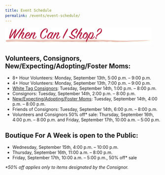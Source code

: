 ```yaml
---
title: Event Schedule
permalink: /events/event-schedule/
---
```


![Event Schedule](/img/header_WhenCanIShop.png "Event Schedule")

## Volunteers, Consignors, New/Expecting/Adopting/Foster Moms:

* 8+ Hour Volunteers: Monday, September 13th, 5:00 p.m. – 9:00 p.m.
* 4+ Hour Volunteers: Monday, September 13th, 7:00 p.m. – 9:00 p.m.
* [White Tag Consignors](/consignors/white-tag-consignors/): Tuesday, September 14th, 1:00 p.m. – 8:00 p.m.
* Consignors: Tuesday, September 14th, 2:00 p.m. – 8:00 p.m.
* [New/Expecting/Adopting/Foster Moms](/shoppers/first-time-moms/): Tuesday, September 14th, 4:00 p.m. – 8:00 p.m.
* Friends of Consignors: Tuesday, September 14th, 6:00 p.m. – 8:00 p.m.
* Volunteers and Consignors 50% off* sale: Thursday, September 16th, 4:00 p.m. – 8:00 p.m. and Friday, September 17th, 10:00 a.m. – 5:00 p.m.

## Boutique For A Week is open to the Public:

* Wednesday, September 15th, 4:00 p.m. – 10:00 p.m.
* Thursday, September 16th, 11:00 a.m. – 8:00 p.m.
* Friday, September 17th, 10:00 a.m. – 5:00 p.m., 50% off* sale

_*50% off applies only to items designated by the Consignor._
